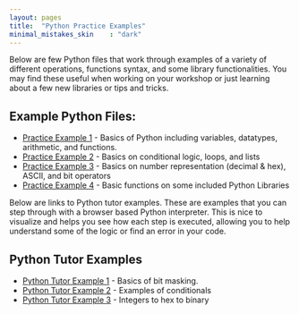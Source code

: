 ```yaml
---
layout: pages
title:  "Python Practice Examples"
minimal_mistakes_skin    : "dark"
---
```


Below are few Python files that work through examples of a variety of different operations, functions
syntax, and some library functionalities. You may find these useful when working on your workshop or 
just learning about a few new libraries or tips and tricks.

## Example Python Files: ##
<ul style="list-style-type:disc">
<li><a href="/assets/code/practice-example-one.py">Practice Example 1</a> - Basics of Python including variables, datatypes, arithmetic, and functions.</li>
<li><a href="/assets/code/practice-example-two.py">Practice Example 2</a> - Basics on conditional logic, loops, and lists</li>
<li><a href="/assets/code/practice-example-three.py">Practice Example 3</a> - Basics on number representation (decimal & hex), ASCII, and bit operators</li>
<li><a href="/assets/code/practice-example-four.py">Practice Example 4</a> - Basic functions on some included Python Libraries</li>
</ul>

Below are links to Python tutor examples. These are examples that you can step through with a browser based Python interpreter.
This is nice to visualize and helps you see how each step is executed, allowing you to help understand some of the logic or find
an error in your code.

## Python Tutor Examples ##

<ul style="list-style-type:disc">
<li><a href="http://pythontutor.com/visualize.html#code=%23%20Example%20of%20bit%20masking%0A%0A%23%20Byte%3A%201111%201111%0Abyte%20%3D%200xFF%0A%0A%23%20We%20just%20want%20the%20LSB%20%28least%20significat%20bit%29%0A%0A%23%20mask%3A%200000%200001%0Amask%20%3D%200x01%0A%0A%23%201111%201111%20AND%200000%200001%0A%23%20-----------------------%0A%23%20result%3A%200000%200001%0A%0Aresult%20%3D%20byte%20%26%20mask%0A%0Aprint%28hex%28result%29%29%0A%0A%23%20Say%20we%20want%20to%20do%20this%20as%20a%20boolean%20test%0Aif%28result%29%3A%0A%20%20%20%20print%28%22The%20LSB%20is%20set%22%29%0Aelse%3A%0A%20%20%20%20print%28%22The%20LSB%20is%20not%20set%22%29%0A%20%20%20%20%0A%23%20Try%20inputting%20your%20own%20byte%20and%20testing%20if%20the%20LSB%20is%20set%0Atry%3A%0A%20%20%20%20%23%20you%20input%20some%20integer%0A%20%20%20%20your_input%20%3D%20int%28input%28%22Input%20some%20number%3A%22%29%29%0A%20%20%20%20%23%20your%20input%20is%20and's%20with%20the%20bit%20mask%0A%20%20%20%20new_result%20%3D%20your_input%20%26%20mask%0A%20%20%20%20%23%20prints%20results%0A%20%20%20%20if%28new_result%29%3A%0A%20%20%20%20%20%20%20%20print%28%22The%20LSB%20is%20set%22%29%0A%20%20%20%20else%3A%0A%20%20%20%20%20%20%20%20print%28%22The%20LSB%20is%20not%20set%22%29%0A%20%20%20%20%0Aexcept%3A%0A%20%20%20%20%23%20input%20to%20your_input%20not%20a%20number,%20error%0A%20%20%20%20print%28%22Make%20sure%20to%20input%20a%20number!%22%29&cumulative=false&heapPrimitives=nevernest&mode=edit&origin=opt-frontend.js&py=3&rawInputLstJSON=%5B%220%22%5D&textReferences=false
">Python Tutor Example 1</a> - Basics of bit masking.</li>
<li><a href="http://pythontutor.com/visualize.html#code=a%20%3D%20True%0Ab%20%3D%20True%0A%0A%23%20If%20a%20is%20true%0Aif%20a%20%3D%3D%20False%3A%0A%20%20%20%20%23%20we%20will%20only%20print%20this%0A%20%20%20%20print%28%22a%20is%20false%22%29%0A%23%20but%20is%20a%20is%20not%20true%20and%20b%20is%20false,%0Aelif%20b%20%3D%3D%20False%3A%0A%20%20%20%20%23%20we%20will%20print%20this%0A%20%20%20%20print%28%22b%20is%20false%22%29%0A%23%20if%20all%20the%20if%20or%20elif%20statements%20above%20fail%0Aelse%3A%0A%20%20%20%20%23%20we%20catch%20all!%0A%20%20%20%20print%28%22neither%20are%20false%22%29%0A%20%20%20%20%0Aif%20a%20%3D%3D%20True%3A%0A%20%20%20%20print%28%22a%20is%20true%22%29%0Aif%20b%20%3D%3D%20True%3A%0A%20%20%20%20print%28%22b%20is%20true%22%29%0A%20%20%20%20%0A&cumulative=false&curInstr=9&heapPrimitives=nevernest&mode=display&origin=opt-frontend.js&py=3&rawInputLstJSON=%5B%5D&textReferences=false">
Python Tutor Example 2</a> - Examples of conditionals</li>
<li><a href="http://pythontutor.com/visualize.html#mode=edit">
Python Tutor Example 3</a> - Integers to hex to binary</li>
</ul>




